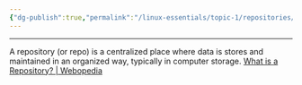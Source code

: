 ```yaml
---
{"dg-publish":true,"permalink":"/linux-essentials/topic-1/repositories/"}
---
```


---
A repository (or repo) is a centralized place where data is stores and maintained in an organized way, typically in computer storage.
[What is a Repository? | Webopedia](https://www.webopedia.com/definitions/repository/)
